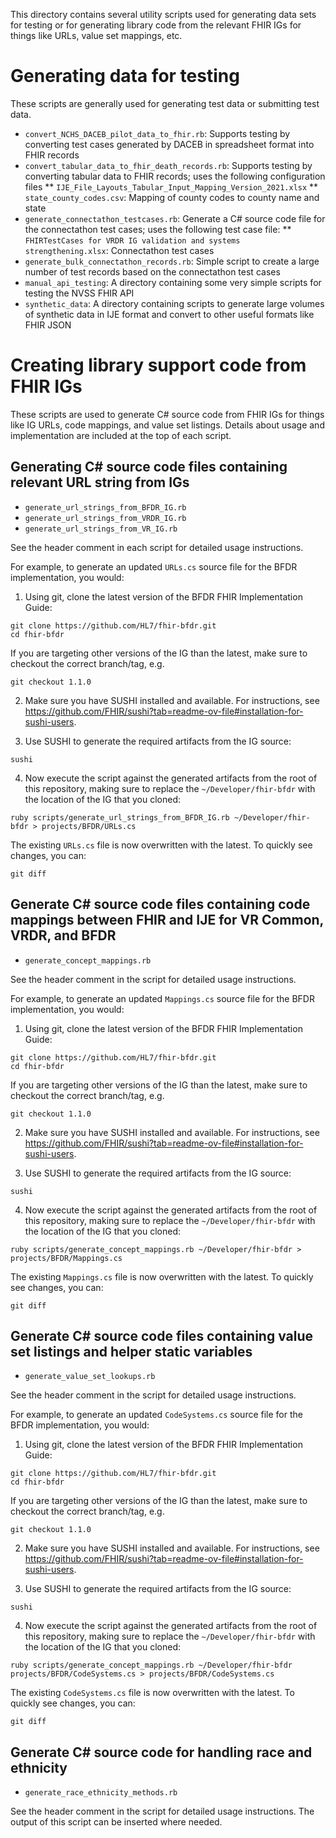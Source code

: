 This directory contains several utility scripts used for generating data sets for testing or for
generating library code from the relevant FHIR IGs for things like URLs, value set mappings, etc.

# Generating data for testing

These scripts are generally used for generating test data or submitting test data.

* `convert_NCHS_DACEB_pilot_data_to_fhir.rb`: Supports testing by converting test cases generated by DACEB in spreadsheet format into FHIR records
* `convert_tabular_data_to_fhir_death_records.rb`: Supports testing by converting tabular data to FHIR records; uses the following configuration files
** `IJE_File_Layouts_Tabular_Input_Mapping_Version_2021.xlsx`
** `state_county_codes.csv`: Mapping of county codes to county name and state
* `generate_connectathon_testcases.rb`: Generate a C# source code file for the connectathon test cases; uses the following test case file:
** `FHIRTestCases for VRDR IG validation and systems strengthening.xlsx`: Connectathon test cases
* `generate_bulk_connectathon_records.rb`: Simple script to create a large number of test records based on the connectathon test cases
* `manual_api_testing`: A directory containing some very simple scripts for testing the NVSS FHIR API
* `synthetic_data`: A directory containing scripts to generate large volumes of synthetic data in IJE format and convert to other useful formats like FHIR JSON

# Creating library support code from FHIR IGs

These scripts are used to generate C# source code from FHIR IGs for things like IG URLs, code
mappings, and value set listings. Details about usage and implementation are included at the top
of each script.

## Generating C# source code files containing relevant URL string from IGs

* `generate_url_strings_from_BFDR_IG.rb`
* `generate_url_strings_from_VRDR_IG.rb`
* `generate_url_strings_from_VR_IG.rb`

See the header comment in each script for detailed usage instructions.

For example, to generate an updated `URLs.cs` source file for the BFDR implementation, you would:

1. Using git, clone the latest version of the BFDR FHIR Implementation Guide:

```shell
git clone https://github.com/HL7/fhir-bfdr.git
cd fhir-bfdr
```

If you are targeting other versions of the IG than the latest, make sure to checkout the correct branch/tag, e.g.

```shell
git checkout 1.1.0
```

2. Make sure you have SUSHI installed and available. For instructions, see https://github.com/FHIR/sushi?tab=readme-ov-file#installation-for-sushi-users.

3. Use SUSHI to generate the required artifacts from the IG source:

```shell
sushi
```

4. Now execute the script against the generated artifacts from the root of this repository, making sure to replace the `~/Developer/fhir-bfdr` with the location of the IG that you cloned:

```shell
ruby scripts/generate_url_strings_from_BFDR_IG.rb ~/Developer/fhir-bfdr > projects/BFDR/URLs.cs
```

The existing `URLs.cs` file is now overwritten with the latest. To quickly see changes, you can:

```shell
git diff
```

## Generate C# source code files containing code mappings between FHIR and IJE for VR Common, VRDR, and BFDR

* `generate_concept_mappings.rb`

See the header comment in the script for detailed usage instructions.

For example, to generate an updated `Mappings.cs` source file for the BFDR implementation, you would:

1. Using git, clone the latest version of the BFDR FHIR Implementation Guide:

```shell
git clone https://github.com/HL7/fhir-bfdr.git
cd fhir-bfdr
```

If you are targeting other versions of the IG than the latest, make sure to checkout the correct branch/tag, e.g.

```shell
git checkout 1.1.0
```

2. Make sure you have SUSHI installed and available. For instructions, see https://github.com/FHIR/sushi?tab=readme-ov-file#installation-for-sushi-users.

3. Use SUSHI to generate the required artifacts from the IG source:

```shell
sushi
```

4. Now execute the script against the generated artifacts from the root of this repository, making sure to replace the `~/Developer/fhir-bfdr` with the location of the IG that you cloned:

```shell
ruby scripts/generate_concept_mappings.rb ~/Developer/fhir-bfdr > projects/BFDR/Mappings.cs
```

The existing `Mappings.cs` file is now overwritten with the latest. To quickly see changes, you can:

```shell
git diff
```

## Generate C# source code files containing value set listings and helper static variables

* `generate_value_set_lookups.rb`

See the header comment in the script for detailed usage instructions.

For example, to generate an updated `CodeSystems.cs` source file for the BFDR implementation, you would:

1. Using git, clone the latest version of the BFDR FHIR Implementation Guide:

```shell
git clone https://github.com/HL7/fhir-bfdr.git
cd fhir-bfdr
```

If you are targeting other versions of the IG than the latest, make sure to checkout the correct branch/tag, e.g.

```shell
git checkout 1.1.0
```

2. Make sure you have SUSHI installed and available. For instructions, see https://github.com/FHIR/sushi?tab=readme-ov-file#installation-for-sushi-users.

3. Use SUSHI to generate the required artifacts from the IG source:

```shell
sushi
```

4. Now execute the script against the generated artifacts from the root of this repository, making sure to replace the `~/Developer/fhir-bfdr` with the location of the IG that you cloned:

```shell
ruby scripts/generate_concept_mappings.rb ~/Developer/fhir-bfdr projects/BFDR/CodeSystems.cs > projects/BFDR/CodeSystems.cs
```

The existing `CodeSystems.cs` file is now overwritten with the latest. To quickly see changes, you can:

```shell
git diff
```

## Generate C# source code for handling race and ethnicity

* `generate_race_ethnicity_methods.rb`

See the header comment in the script for detailed usage instructions. The output of this script can be inserted where needed.

